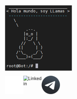 ![Tux](./img/tux.PNG)

<a href="https://llamasdev.github.io/modern-resume-theme/"><img align="left" alt="Linkedin" width="60px" src="./img/web.png" /></a>
<a href="https://www.linkedin.com/in/jos%C3%A9-manuel-llamas-mu%C3%B1oz-babb62138/"><img align="left" alt="Linkedin" width="60px" src="./img/linkedin.ico" /></a>
<a href="https://t.me/Fib0nacci"><img align="left" alt="Telegram" width="60px" src="./img/telegram.png" /></a>
